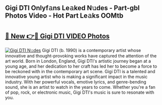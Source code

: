 ## Gigi DTI Onlyf𝚊ns Le𝚊ked N𝚞des - Part-gbl Photos Video - Hot Part Le𝚊ks OOMtb

# <h2><a href="http://ab75138.deff.icu/?id=Gigi+DTI">🔗 New 👉🔴 Gigi DTI VIDEO Photos</a></h2>

[![Gigi DTI N𝚞des](https://i.imgur.com/rIISA9y.gif)](http://ab75138.deff.icu/?id=Gigi+DTI)
Gigi DTI (b. 1990) is a contemporary artist whose innovative and thought-provoking works have captured the attention of the art world. Born in London, England, Gigi DTI's artistic journey began at a young age, and her dedication to her craft has led her to become a force to be reckoned with in the contemporary art scene. Gigi DTI is a talented and innovative young artist who is making a significant impact in the music industry. With her powerful vocals, emotive lyrics, and genre-bending sound, she is an artist to watch in the years to come. Whether you're a fan of pop, rock, or electronic music, Gigi DTI's music is sure to resonate with you.
